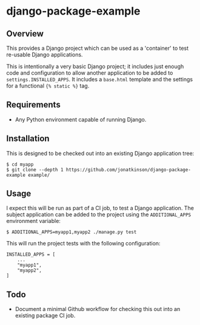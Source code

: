# django-package-example

## Overview

This provides a Django project which can be used as a 'container' to test re-usable Django applications.

This is intentionally a very basic Django project; it includes just enough code and configuration to allow another application to be added to `settings.INSTALLED_APPS`. It includes a `base.html` template and the settings for a functional `{% static %}` tag.

## Requirements

- Any Python environment capable of running Django.

## Installation

This is designed to be checked out into an existing Django application tree:

    $ cd myapp
    $ git clone --depth 1 https://github.com/jonatkinson/django-package-example example/

## Usage

I expect this will be run as part of a CI job, to test a Django application. The subject application can be added to the project using the `ADDITIONAL_APPS` environment variable:

    $ ADDITIONAL_APPS=myapp1,myapp2 ./manage.py test

This will run the project tests with the following configuration:

    INSTALLED_APPS = [
        ...
        "myapp1",
        "myapp2",
    ]

## Todo

- Document a minimal Github workflow for checking this out into an existing package CI job.